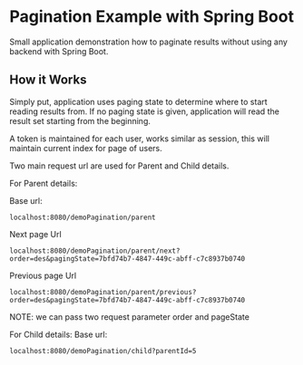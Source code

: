 # Pagination Example with Spring Boot

Small application demonstration how to paginate results without using any backend with Spring Boot.

## How it Works
Simply put, application uses paging state to determine where to start reading results from. If no paging state is given,
application will read the result set starting from the beginning.

A token is maintained for each user, works similar as session, this will maintain current index for page of users.

Two main request url are used for Parent and Child details.

For Parent details:
    
Base url: 
```
localhost:8080/demoPagination/parent
```
Next page Url
```
localhost:8080/demoPagination/parent/next?order=des&pagingState=7bfd74b7-4847-449c-abff-c7c8937b0740
```
Previous page Url
```
localhost:8080/demoPagination/parent/previous?order=des&pagingState=7bfd74b7-4847-449c-abff-c7c8937b0740
```
NOTE: we can pass two request parameter order and pageState

For Child details:
Base url:
```
localhost:8080/demoPagination/child?parentId=5
```